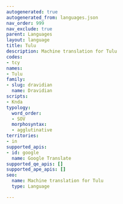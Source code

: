 ```yaml
---
autogenerated: true
autogenerated_from: languages.json
nav_order: 999
nav_exclude: true
parent: Languages
layout: language
title: Tulu
description: Machine translation for Tulu
codes:
- tcy
names:
- Tulu
family:
- slug: dravidian
  name: Dravidian
scripts:
- Knda
typology:
  word_order:
  - SOV
  morphosyntax:
  - agglutinative
territories:
- in
supported_apis:
- id: google
  name: Google Translate
supported_qe_apis: []
supported_ape_apis: []
seo:
  name: Machine translation for Tulu
  type: Language

---
```



